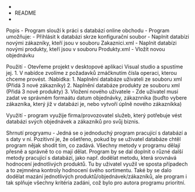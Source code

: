 ﻿*
* README 
*
Popis
	- Program slouží k práci s databází online obchodu
	- Program umožňuje:
		- Přihlásit k databázi skrze konfigurační soubor
		- Naplnit databízi novými zákazníky, kteří jsou v souboru Zakaznici.xml
		- Naplnit databízi novými produkty, kteří jsou v souboru Produkty.xml
		- Vložit novou objednávku
		
Použití
	- Otevřeme projekt v desktopové aplikaci Visual studio a spustíme jej.
	1. V nabídce zvolíme z požadavků zmáčknutím čísla operaci, kterou chceme provést.
	 :Nabidka: 
	1. Naplnění databáze uživateli ze souboru xml (Přidá 3 nové zákazníky)
	2. Naplnění databáze produkty ze souboru xml (Přidá 3 nové produkty)
	3. Vložení nového uživatele
		- Zde uživatel musí zadat ve správném formaátu datum objednávky, zákaznníka (buďto vybere zákazníka, který již v databázi je, nebo
		  vytvoří úplně nového zákazníkka)

Využití
	- program využije firma/provozovatel služeb, který potřebuje vést databázi svých objednávek a zákazníků pro svůj biznis.
	  

Shrnutí progryamu
	- Jedná se o jednoduchý program pracující s databází a s daty v ní. Pozitivní je, že ošetřeno, pokud by se uživatel databáze chtěl
	  program nějak shodit tím, co zadává. Všechny metody v programu dělají přesně a správně to co mají dělat. Program by se dal doplnit o
	  různé další metody pracující s databází, jako např. dodělat metodu, která srovnává hodnocení jednotlivých produktů. Tu by uživatel
	  využil ve sposta případech a to zejmnéna kontroly hodnocení śvého sortimentu. Také by se dalo dodělat mazání jednotlivých 
	  produktů/objednávek/zákazníků, ale program i tak splňuje všechny kritéria zadáni, což bylo pro autora programu prioritní.
